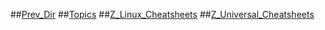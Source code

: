 ##[Prev_Dir](../../../../)
##[Topics](/mnt/e/Troy/web/komquest.github.io//CyberSec/Notes/Linux/Topics)
##[Z_Linux_Cheatsheets](/mnt/e/Troy/web/komquest.github.io//CyberSec/Notes/Linux/Z_Linux_Cheatsheets)
##[Z_Universal_Cheatsheets](/mnt/e/Troy/web/komquest.github.io//CyberSec/Notes/Linux/Z_Universal_Cheatsheets)
